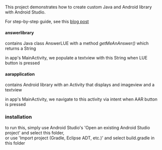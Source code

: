 This project demonstrates how to create custom Java and Android library with Android Studio.

For step-by-step guide, see this [blog post](http://dradest.com/blog/2019/02/27/create-custom-java-and-android-libraries-in-android-studio/)

#### answerlibrary

contains Java class AnswerLUE with a method _getMeAnAnswer()_ which returns a String

in app's MainActivity, we populate a textview with this String when LUE button is pressed

#### aarapplication

contains Android library with an Activity that displays and imageview and a textview

in app's MainActivity, we navigate to this activity via intent when AAR button is pressed 

### installation

to run this, simply use Android Studio's 'Open an existing Android Studio project' and select this folder,<br>
or use 'Import project (Gradle, Eclipse ADT, etc.)' and select build.gradle in this folder